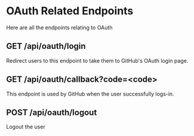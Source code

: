 # OAuth Related Endpoints
Here are all the endpoints relating to OAuth

## GET /api/oauth/login
Redirect users to this endpoint to take them to GitHub's OAuth login page.

## GET /api/oauth/callback?code=\<code>
This endpoint is used by GitHub when the user successfully logs-in.

## POST /api/oauth/logout
Logout the user
